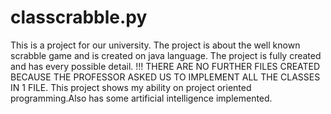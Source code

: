 # classcrabble.py
This is a project for our university.
The project is about the well known scrabble game and is created on java language.
The project is fully created and has every possible detail.
!!! THERE ARE NO FURTHER FILES CREATED BECAUSE THE PROFESSOR ASKED US TO IMPLEMENT ALL THE CLASSES IN 1 FILE.
This project shows my ability on project oriented programming.Also has some artificial intelligence implemented.
